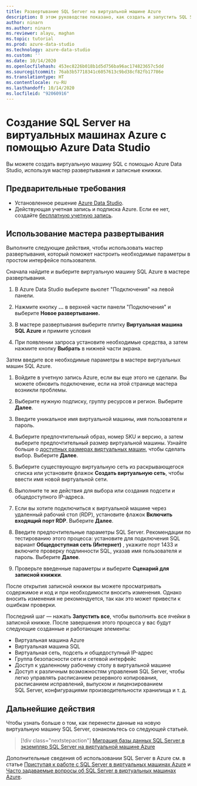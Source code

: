 ```yaml
---
title: Развертывание SQL Server на виртуальной машине Azure
description: В этом руководстве показано, как создать и запустить SQL Server на виртуальных машинах Azure
author: ninarn
ms.author: ninarn
ms.reviewer: alayu, maghan
ms.topic: tutorial
ms.prod: azure-data-studio
ms.technology: azure-data-studio
ms.custom: ''
ms.date: 10/14/2020
ms.openlocfilehash: 453ec8226b018b1d5d756ba96ac174823657c5dd
ms.sourcegitcommit: 76ab3b57718341c6057613c9bd38cf82fb17786e
ms.translationtype: HT
ms.contentlocale: ru-RU
ms.lasthandoff: 10/14/2020
ms.locfileid: "92060916"
---
```

# <a name="create-sql-server-on-azure-virtual-machines-using-azure-data-studio"></a>Создание SQL Server на виртуальных машинах Azure с помощью Azure Data Studio

Вы можете создать виртуальную машину SQL с помощью Azure Data Studio, используя мастер развертывания и записные книжки.

## <a name="pre-requisites"></a>Предварительные требования

- Установленное решение [Azure Data Studio](download-azure-data-studio.md).
- Действующая учетная запись и подписка Azure. Если ее нет, создайте [бесплатную учетную запись](https://azure.microsoft.com/free/).

## <a name="use-the-deployment-wizard"></a>Использование мастера развертывания

Выполните следующие действия, чтобы использовать мастер развертывания, который поможет настроить необходимые параметры в простом интерфейсе пользователя.

Сначала найдите и выберите виртуальную машину SQL Azure в мастере развертывания.

1. В Azure Data Studio выберите вьюлет "Подключения" на левой панели.

2. Нажмите кнопку **...** в верхней части панели "Подключения" и выберите **Новое развертывание.**

3. В мастере развертывания выберите плитку **Виртуальная машина SQL Azure** и примите условия

4. При появлении запроса установите необходимые средства, а затем нажмите кнопку **Выбрать** в нижней части экрана.

Затем введите все необходимые параметры в мастере виртуальных машин SQL Azure.

1. Войдите в учетную запись Azure, если вы еще этого не сделали. Вы можете обновить подключение, если на этой странице мастера возникли проблемы.

2. Выберите нужную подписку, группу ресурсов и регион. Выберите **Далее**.

3. Введите уникальное имя виртуальной машины, имя пользователя и пароль.

4. Выберите предпочтительный образ, номер SKU и версию, а затем выберите предпочтительный размер виртуальной машины. Узнайте больше о [доступных размерах виртуальных машин](https://docs.microsoft.com/azure/virtual-machines/sizes), чтобы сделать выбор. Выберите **Далее**.

5. Выберите существующую виртуальную сеть из раскрывающегося списка или установите флажок **Создать виртуальную сеть**, чтобы ввести имя новой виртуальной сети.

6. Выполните те же действия для выбора или создания подсети и общедоступного IP-адреса.

7. Если вы хотите подключиться к виртуальной машине через удаленный рабочий стол (RDP), установите флажок **Включить входящий порт RDP**. Выберите **Далее**.

8. Введите предпочтительные параметры SQL Server. Рекомендации по тестированию этого процесса: установите для подключения SQL вариант **Общедоступная сеть (Интернет)** , укажите порт 1433 и включите проверку подлинности SQL, указав имя пользователя и пароль. Выберите **Далее**.

9. Проверьте введенные параметры и выберите **Сценарий для записной книжки**.

После открытия записной книжки вы можете просматривать содержимое и код и при необходимости вносить изменения. Однако вносить изменения не рекомендуется, так как это может привести к ошибкам проверки.

Последний шаг — нажать **Запустить все**, чтобы выполнить все ячейки в записной книжке. После завершения этого процесса у вас будут следующие созданные и работающие элементы:

- Виртуальная машина Azure
- Виртуальная машина SQL
- Виртуальная сеть, подсеть и общедоступный IP-адрес
- Группа безопасности сети и сетевой интерфейс
- Доступ к удаленному рабочему столу в виртуальной машине
- Доступ к различным возможностям управления SQL Server, чтобы легко управлять расписанием резервного копирования, расписанием исправлений, выпуском и лицензированием SQL Server, конфигурациями производительности хранилища и т. д.

## <a name="next-steps"></a>Дальнейшие действия

Чтобы узнать больше о том, как перенести данные на новую виртуальную машину SQL Server, ознакомьтесь со следующей статьей.

> [!div class="nextstepaction"]
> [Миграция базы данных SQL Server в экземпляр SQL Server на виртуальной машине Azure](https://docs.microsoft.com/azure/azure-sql/virtual-machines/windows/migrate-to-vm-from-sql-server)

Дополнительные сведения об использовании SQL Server в Azure см. в статье [Приступая к работе с SQL Server в виртуальных машинах Azure](https://docs.microsoft.com/azure/azure-sql/virtual-machines/windows/sql-server-on-azure-vm-iaas-what-is-overview) и [Часто задаваемые вопросы об SQL Server в виртуальных машинах Azure](https://docs.microsoft.com/azure/azure-sql/virtual-machines/windows/frequently-asked-questions-faq).

